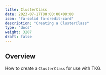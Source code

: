 ```yaml
---
title: ClusterClass
date: 2023-07-17T00:00:00+00:00
icon: "fa-solid fa-credit-card"
description: "Creating a ClusterClass"
type: "docs"
weight: 3207
draft: false
---
```


## Overview

How to create a `ClusterClass` for use with TKG.
